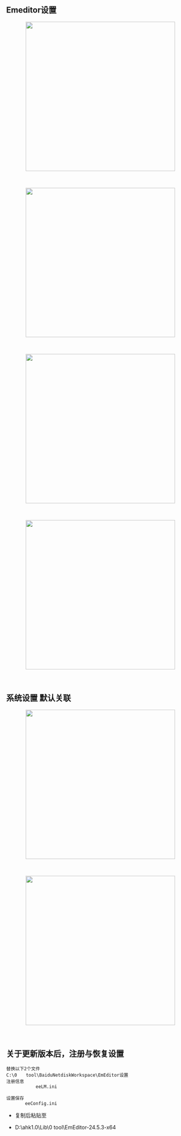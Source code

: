 ## Emeditor设置

<p align="center"><img src="https://cdn.jsdelivr.net/gh/zb9678/img@main/im7/03.07:16:44:31.png" style="width:400px;"></p><br>

<p align="center"><img src="https://cdn.jsdelivr.net/gh/zb9678/img@main/im7/03.07:16:45:42.png" style="width:400px;"></p><br>

<p align="center"><img src="https://cdn.jsdelivr.net/gh/zb9678/img@main/im7/03.07:16:46:23.png" style="width:400px;"></p><br>

<p align="center"><img src="https://cdn.jsdelivr.net/gh/zb9678/img@main/im7/03.07:16:47:18.png" style="width:400px;"></p><br>

##   系统设置 默认关联

<p align="center"><img src="https://cdn.jsdelivr.net/gh/zb9678/img@main/im7/03.07:16:50:29.png" style="width:400px;"></p><br>

<p align="center"><img src="https://cdn.jsdelivr.net/gh/zb9678/img@main/im7/03.07:16:51:07.png" style="width:400px;"></p><br>

## 关于更新版本后，注册与恢复设置

```
替换以下2个文件
C:\0　　tool\BaiduNetdiskWorkspace\EmEditor设置
注册信息
           eeLM.ini

设置保存
       eeConfig.ini
```

- 复制后粘贴至

- D:\ahk1.0\Lib\0 tool\EmEditor-24.5.3-x64






